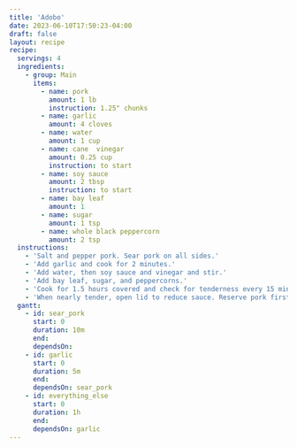 ```yaml
---
title: 'Adobo'
date: 2023-06-10T17:50:23-04:00
draft: false
layout: recipe
recipe:
  servings: 4
  ingredients:
    - group: Main
      items:
        - name: pork
          amount: 1 lb
          instruction: 1.25" chunks
        - name: garlic
          amount: 4 cloves
        - name: water
          amount: 1 cup
        - name: cane  vinegar
          amount: 0.25 cup
          instruction: to start
        - name: soy sauce
          amount: 2 tbsp
          instruction: to start
        - name: bay leaf
          amount: 1
        - name: sugar
          amount: 1 tsp
        - name: whole black peppercorn
          amount: 2 tsp
  instructions:
    - 'Salt and pepper pork. Sear pork on all sides.'
    - 'Add garlic and cook for 2 minutes.'
    - 'Add water, then soy sauce and vinegar and stir.'
    - 'Add bay leaf, sugar, and peppercorns.'
    - 'Cook for 1.5 hours covered and check for tenderness every 15 minutes.'
    - 'When nearly tender, open lid to reduce sauce. Reserve pork first if getting too soft.'
  gantt:
    - id: sear_pork
      start: 0
      duration: 10m
      end:
      dependsOn:
    - id: garlic
      start: 0
      duration: 5m
      end:
      dependsOn: sear_pork
    - id: everything_else
      start: 0
      duration: 1h
      end:
      dependsOn: garlic
---
```

